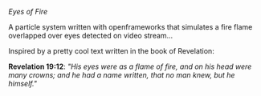 *Eyes of Fire*

A particle system written with openframeworks that simulates a fire flame overlapped over eyes detected on video stream...

Inspired by a pretty cool text written in the book of Revelation:

**Revelation 19:12**: 
*"His eyes were as a flame of fire, and on his head were many crowns; and he had a name written, that no man knew, but he himself."*

